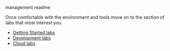 management readme


Once comfortable with the environment and tools move on to the section of labs that most interest you.  
- [Getting Started labs](../gettingStarted/README.md  "Getting Started Labs")
- [Development labs](../development/README.md  "Development Labs")
- [Cloud labs](../cloud/README.md  "Cloud Labs")
